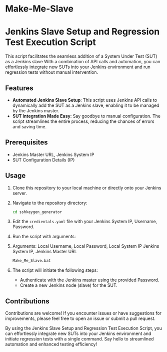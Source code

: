 # Make-Me-Slave
# Jenkins Slave Setup and Regression Test Execution Script

This script facilitates the seamless addition of a System Under Test (SUT) as a Jenkins slave  With a combination of API calls and automation, you can effortlessly integrate new SUTs into your Jenkins environment and run regression tests without manual intervention.

## Features

- **Automated Jenkins Slave Setup**: This script uses Jenkins API calls to dynamically add the SUT as a Jenkins slave, enabling it to be managed by the Jenkins master.
- **SUT Integration Made Easy**: Say goodbye to manual configuration. The script streamlines the entire process, reducing the chances of errors and saving time.

## Prerequisites

- Jenkins Master URL, Jenkins System IP
- SUT Configuration Details (IP)

## Usage

1. Clone this repository to your local machine or directly onto your Jenkins server.

2. Navigate to the repository directory:

   ```bash
   cd sshkeygen_generator
   ```

3. Edit the `credientals.yaml` file with your Jenkins System IP, Username, Password.

4. Run the script with arguments:

5. Arguments: Local Username, Local Password, Local System IP Jenkins System IP, Jenkins Master URL

   ```bash
   Make_Me_Slave.bat 
   ```

6. The script will initiate the following steps:
   - Authenticate with the Jenkins master using the provided Password.
   - Create a new Jenkins node (slave) for the SUT.


## Contributions

Contributions are welcome! If you encounter issues or have suggestions for improvements, please feel free to open an issue or submit a pull request.

By using the Jenkins Slave Setup and Regression Test Execution Script, you can effortlessly integrate new SUTs into your Jenkins environment and initiate regression tests with a single command. Say hello to streamlined automation and enhanced testing efficiency!
